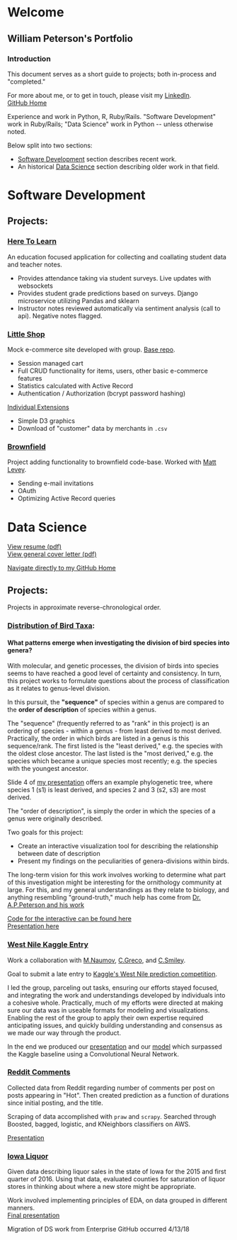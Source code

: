 # Welcome

## William Peterson's Portfolio 

### Introduction
This document serves as a short guide to projects; both in-process and "completed."  

For more about me, or to get in touch, please visit my [LinkedIn](https://www.linkedin.com/in/wpgpeterson/).  
[GitHub Home](https://github.com/wipegup)  

Experience and work in Python, R, Ruby/Rails. "Software Development" work in Ruby/Rails; "Data Science" work in Python -- unless otherwise noted.  

Below split into two sections:  
- [Software Development](#software-development) section describes recent work.  
- An historical [Data Science](#data-science) section describing older work in that field.



# Software Development
## Projects:

### [Here To Learn](https://github.com/wipegup/HereToLearn)
An education focused application for collecting and coallating student data and teacher notes.
- Provides attendance taking via student surveys. Live updates with websockets
- Provides student grade predictions based on surveys. Django microservice utilizing Pandas and sklearn
- Instructor notes reviewed automatically via sentiment analysis (call to api). Negative notes flagged.  

### [Little Shop](https://github.com/wipegup/little_extensions)  
Mock e-commerce site developed with group. [Base repo](https://github.com/tnodland/little_shop_v2).  
- Session managed cart
- Full CRUD functionality for items, users, other basic e-commerce features
- Statistics calculated with Active Record
- Authentication / Authorization (bcrypt password hashing)

[Individual Extensions](https://github.com/wipegup/little_extensions) 
- Simple D3 graphics
- Download of "customer" data by merchants in `.csv`

### [Brownfield](https://github.com/wipegup/brownfield-of-dreams)
Project adding functionality to brownfield code-base. Worked with [Matt Levey](https://github.com/milevy1).
- Sending e-mail invitations
- OAuth
- Optimizing Active Record queries


# Data Science
[View resume (pdf)](https://github.com/wipegup/wipegup.github.io/blob/master/Resume-Peterson.pdf)  
[View general cover letter (pdf)](https://github.com/wipegup/wipegup.github.io/blob/master/GenCovLett-Peterson.pdf)  

[Navigate directly to my GitHub Home](https://github.com/wipegup)

## Projects:  

Projects in approximate reverse-chronological order.  

### [Distribution of Bird Taxa](https://github.com/wipegup/Capstone):  
#### What patterns emerge when investigating the division of bird species into genera?  

With molecular, and genetic processes, the division of birds into species seems to have
reached a good level of certainty and consistency. In turn, this project works to formulate
questions about the process of classification as it relates to genus-level division.  

In this pursuit, the **"sequence"** of species within a genus are compared to the **order of description** of species within a genus.  

The "sequence" (frequently referred to as "rank" in this project) is an ordering of species - within a genus - from least derived to most derived.
Practically, the order in which birds are listed in a genus is this sequence/rank.
The first listed is the "least derived," e.g. the species with the oldest close ancestor.
The last listed is the "most derived," e.g. the species which became a unique species most recently;
e.g. the species with the youngest ancestor.  

Slide 4 of [my presentation](https://docs.google.com/presentation/d/1lGLv4CpmHUvI-FvIDLxt898AzNwjlgwsl4Zc_ZBXpa4/edit#slide=id.g36cec819a2_0_0)
offers an example phylogenetic tree, where species 1 (s1) is least derived, and species 2 and 3 (s2, s3) are most derived.  

The "order of description", is simply the order in which the species of a genus were originally described.

Two goals for this project:  
- Create an interactive visualization tool for describing the relationship between date of description
- Present my findings on the peculiarities of genera-divisions within birds.

The long-term vision for this work involves working to determine what part of this investigation might be interesting for the ornithology community at large.
For this, and my general understandings as they relate to biology, and anything resembling "ground-truth," much help has come from [Dr. A.P.Peterson and his work](http://www.zoonomen.net)  

[Code for the interactive can be found here](https://github.com/wipegup/Capstone/blob/master/Interactive.ipynb)  
[Presentation here](https://docs.google.com/presentation/d/1lGLv4CpmHUvI-FvIDLxt898AzNwjlgwsl4Zc_ZBXpa4/edit#slide=id.p)

### [West Nile Kaggle Entry](https://github.com/wipegup/WNVKaggle)  

Work a collaboration with [M.Naumov](https://github.com/Mikhail-Naumov), [C.Greco](https://github.com/claugreco), and [C.Smiley](https://git.generalassemb.ly/ChrissySmiley).

Goal to submit a late entry to [Kaggle's West Nile prediction competition](https://www.kaggle.com/c/predict-west-nile-virus).

I led the group, parceling out tasks, ensuring our efforts stayed focused, and integrating the work and understandings developed by individuals into a cohesive whole.
Practically, much of my efforts were directed at making sure our data was in useable formats for modeling and visualizations. Enabling the rest of the group to apply their
own expertise required anticipating issues, and quickly building understanding and consensus as we made our way through the product.  

In the end we produced our [presentation](https://github.com/wipegup/WNVKaggle/blob/master/WNV%20Presentation-%20Mar%209.pptx) and our [model](https://github.com/Mikhail-Naumov/West_Nile_Virus) which surpassed the Kaggle baseline using a Convolutional Neural Network.

### [Reddit Comments](https://github.com/wipegup/Reddit)  

Collected data from Reddit regarding number of comments per post on posts appearing in "Hot". Then created prediction as a function of durations since initial posting, and the title.  

Scraping of data accomplished with `praw` and `scrapy`.
Searched through Boosted, bagged, logistic, and KNeighbors classifiers on AWS.

[Presentation](https://docs.google.com/presentation/d/1mSoWZ1itVh7jFh9yA1KKcEUS1y8cPErRIlIVvb9SJfs/edit)

### [Iowa Liquor](https://github.com/wipegup/IowaLiquor/blob/master/code/Project-2-Peterson.ipynb)
Given data describing liquor sales in the state of Iowa for the 2015 and first quarter of 2016. Using that data, evaluated counties for saturation of liquor stores
in thinking about where a new store might be appropriate.  

Work involved implementing principles of EDA, on data grouped in different manners.  
[Final presentation](https://docs.google.com/presentation/d/1KqRuMIQ2aYtMTT4AQaSLsRpgOwqFP6_uvF5xqEZ7btw/edit#slide=id.p)

Migration of DS work from Enterprise GitHub occurred 4/13/18
